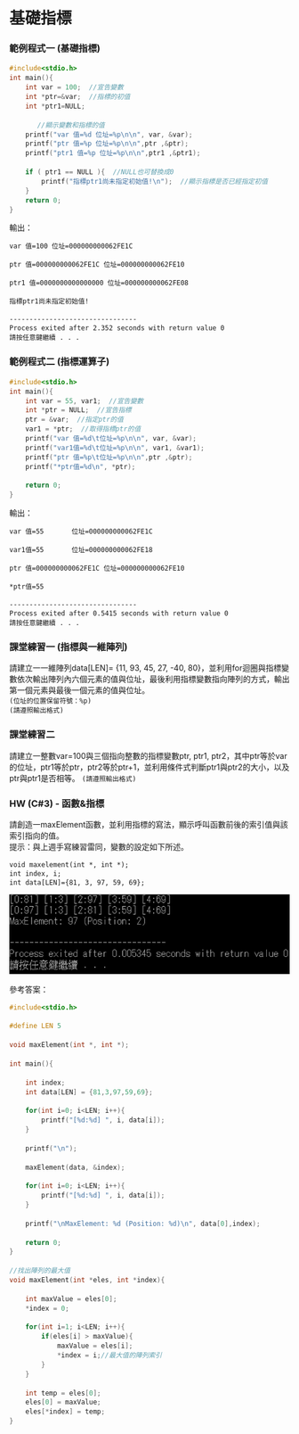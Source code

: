 # 基礎指標

### 範例程式一 (基礎指標)

```c
#include<stdio.h>
int main(){
	int var = 100;  //宣告變數
	int *ptr=&var;  //指標的初值
	int *ptr1=NULL;
	
       //顯示變數和指標的值
	printf("var 值=%d 位址=%p\n\n", var, &var);
	printf("ptr 值=%p 位址=%p\n\n",ptr ,&ptr);
	printf("ptr1 值=%p 位址=%p\n\n",ptr1 ,&ptr1);
	
	if ( ptr1 == NULL ){  //NULL也可替換成0
		printf("指標ptr1尚未指定初始值!\n");  //顯示指標是否已經指定初值
	}
	return 0;
} 
```
輸出：
```
var 值=100 位址=000000000062FE1C

ptr 值=000000000062FE1C 位址=000000000062FE10

ptr1 值=0000000000000000 位址=000000000062FE08

指標ptr1尚未指定初始值!

--------------------------------
Process exited after 2.352 seconds with return value 0
請按任意鍵繼續 . . .
```   
		
### 範例程式二 (指標運算子)
```c
#include<stdio.h>
int main(){
	int var = 55, var1;  //宣告變數
	int *ptr = NULL;  //宣告指標 
	ptr = &var;  //指定ptr的值 
	var1 = *ptr;  //取得指標ptr的值 
	printf("var 值=%d\t位址=%p\n\n", var, &var);  
	printf("var1值=%d\t位址=%p\n\n", var1, &var1);  
	printf("ptr 值=%p\t位址=%p\n\n",ptr ,&ptr);   
	printf("*ptr值=%d\n", *ptr);
	
	return 0;
} 
```
輸出：
```
var 值=55       位址=000000000062FE1C

var1值=55       位址=000000000062FE18

ptr 值=000000000062FE1C 位址=000000000062FE10

*ptr值=55

--------------------------------
Process exited after 0.5415 seconds with return value 0
請按任意鍵繼續 . . .
```
### 課堂練習一 (指標與一維陣列)
請建立一一維陣列data[LEN]= {11, 93, 45, 27, -40, 80}，並利用for迴圈與指標變數依次輸出陣列內六個元素的值與位址，最後利用指標變數指向陣列的方式，輸出第一個元素與最後一個元素的值與位址。     
`(位址的位置保留符號：%p)`    
`(請遵照輸出格式)`
		
### 課堂練習二
請建立一整數var=100與三個指向整數的指標變數ptr, ptr1, ptr2，其中ptr等於var的位址，ptr1等於ptr，ptr2等於ptr+1，並利用條件式判斷ptr1與ptr2的大小，以及ptr與ptr1是否相等。 
`(請遵照輸出格式)` 
		
### HW (C#3) - 函數&指標        
請創造一maxElement函數，並利用指標的寫法，顯示呼叫函數前後的索引值與該索引指向的值。     
提示：與上週手寫練習雷同，變數的設定如下所述。  
```
void maxelement(int *, int *);      
int index, i;       
int data[LEN]={81, 3, 97, 59, 69};      
```
![](https://github.com/AuricTW/-programming/blob/main/picture/general/%E5%AF%A6%E7%BF%92%20W3%20%E4%BD%9C%E6%A5%AD.png)		
		
參考答案：
```C
#include<stdio.h>

#define LEN 5

void maxElement(int *, int *);

int main(){

    int index;
    int data[LEN] = {81,3,97,59,69};

    for(int i=0; i<LEN; i++){
        printf("[%d:%d] ", i, data[i]);
    }

    printf("\n");

    maxElement(data, &index);

    for(int i=0; i<LEN; i++){
        printf("[%d:%d] ", i, data[i]);
    }

    printf("\nMaxElement: %d (Position: %d)\n", data[0],index);

    return 0;
}

//找出陣列的最大值
void maxElement(int *eles, int *index){

    int maxValue = eles[0];
    *index = 0;

    for(int i=1; i<LEN; i++){
        if(eles[i] > maxValue){
            maxValue = eles[i];
            *index = i;//最大值的陣列索引
        }
    }

    int temp = eles[0];
    eles[0] = maxValue;
    eles[*index] = temp;
}
```
